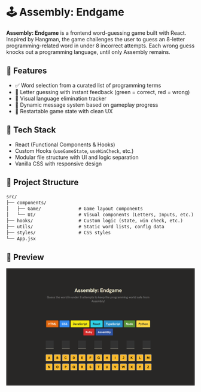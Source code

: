 # 🕹️ Assembly: Endgame

**Assembly: Endgame** is a frontend word-guessing game built with React. Inspired by Hangman, the game challenges the user to guess an 8-letter programming-related word in under 8 incorrect attempts. Each wrong guess knocks out a programming language, until only Assembly remains.

## 🚀 Features

- ✅ Word selection from a curated list of programming terms
- 🎯 Letter guessing with instant feedback (green = correct, red = wrong)
- 🧠 Visual language elimination tracker
- 📢 Dynamic message system based on gameplay progress
- 🔁 Restartable game state with clean UX

## 🧱 Tech Stack

- React (Functional Components & Hooks)
- Custom Hooks (`useGameState`, `useWinCheck`, etc.)
- Modular file structure with UI and logic separation
- Vanilla CSS with responsive design

## 📂 Project Structure

```
src/
├── components/
│   ├── Game/              # Game layout components
│   └── UI/                # Visual components (Letters, Inputs, etc.)
├── hooks/                 # Custom logic (state, win check, etc.)
├── utils/                 # Static word lists, config data
├── styles/                # CSS styles
└── App.jsx
```

## 📸 Preview

![Game Preview](./desktop.png)
